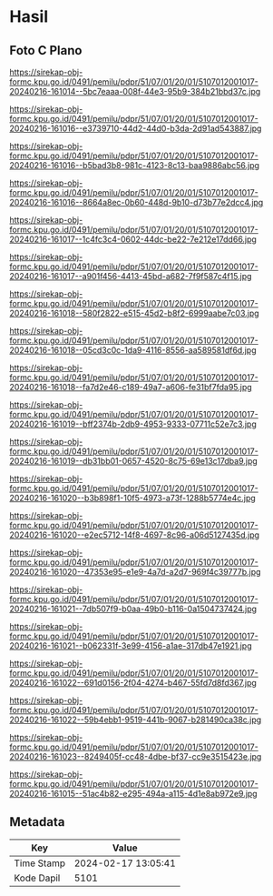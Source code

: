 # Hasil

## Foto C Plano

https://sirekap-obj-formc.kpu.go.id/0491/pemilu/pdpr/51/07/01/20/01/5107012001017-20240216-161014--5bc7eaaa-008f-44e3-95b9-384b21bbd37c.jpg

https://sirekap-obj-formc.kpu.go.id/0491/pemilu/pdpr/51/07/01/20/01/5107012001017-20240216-161016--e3739710-44d2-44d0-b3da-2d91ad543887.jpg

https://sirekap-obj-formc.kpu.go.id/0491/pemilu/pdpr/51/07/01/20/01/5107012001017-20240216-161016--b5bad3b8-981c-4123-8c13-baa9886abc56.jpg

https://sirekap-obj-formc.kpu.go.id/0491/pemilu/pdpr/51/07/01/20/01/5107012001017-20240216-161016--8664a8ec-0b60-448d-9b10-d73b77e2dcc4.jpg

https://sirekap-obj-formc.kpu.go.id/0491/pemilu/pdpr/51/07/01/20/01/5107012001017-20240216-161017--1c4fc3c4-0602-44dc-be22-7e212e17dd66.jpg

https://sirekap-obj-formc.kpu.go.id/0491/pemilu/pdpr/51/07/01/20/01/5107012001017-20240216-161017--a901f456-4413-45bd-a682-7f9f587c4f15.jpg

https://sirekap-obj-formc.kpu.go.id/0491/pemilu/pdpr/51/07/01/20/01/5107012001017-20240216-161018--580f2822-e515-45d2-b8f2-6999aabe7c03.jpg

https://sirekap-obj-formc.kpu.go.id/0491/pemilu/pdpr/51/07/01/20/01/5107012001017-20240216-161018--05cd3c0c-1da9-4116-8556-aa589581df6d.jpg

https://sirekap-obj-formc.kpu.go.id/0491/pemilu/pdpr/51/07/01/20/01/5107012001017-20240216-161018--fa7d2e46-c189-49a7-a606-fe31bf7fda95.jpg

https://sirekap-obj-formc.kpu.go.id/0491/pemilu/pdpr/51/07/01/20/01/5107012001017-20240216-161019--bff2374b-2db9-4953-9333-07711c52e7c3.jpg

https://sirekap-obj-formc.kpu.go.id/0491/pemilu/pdpr/51/07/01/20/01/5107012001017-20240216-161019--db31bb01-0657-4520-8c75-69e13c17dba9.jpg

https://sirekap-obj-formc.kpu.go.id/0491/pemilu/pdpr/51/07/01/20/01/5107012001017-20240216-161020--b3b898f1-10f5-4973-a73f-1288b5774e4c.jpg

https://sirekap-obj-formc.kpu.go.id/0491/pemilu/pdpr/51/07/01/20/01/5107012001017-20240216-161020--e2ec5712-14f8-4697-8c96-a06d5127435d.jpg

https://sirekap-obj-formc.kpu.go.id/0491/pemilu/pdpr/51/07/01/20/01/5107012001017-20240216-161020--47353e95-e1e9-4a7d-a2d7-969f4c39777b.jpg

https://sirekap-obj-formc.kpu.go.id/0491/pemilu/pdpr/51/07/01/20/01/5107012001017-20240216-161021--7db507f9-b0aa-49b0-b116-0a1504737424.jpg

https://sirekap-obj-formc.kpu.go.id/0491/pemilu/pdpr/51/07/01/20/01/5107012001017-20240216-161021--b062331f-3e99-4156-a1ae-317db47e1921.jpg

https://sirekap-obj-formc.kpu.go.id/0491/pemilu/pdpr/51/07/01/20/01/5107012001017-20240216-161022--691d0156-2f04-4274-b467-55fd7d8fd367.jpg

https://sirekap-obj-formc.kpu.go.id/0491/pemilu/pdpr/51/07/01/20/01/5107012001017-20240216-161022--59b4ebb1-9519-441b-9067-b281490ca38c.jpg

https://sirekap-obj-formc.kpu.go.id/0491/pemilu/pdpr/51/07/01/20/01/5107012001017-20240216-161023--8249405f-cc48-4dbe-bf37-cc9e3515423e.jpg

https://sirekap-obj-formc.kpu.go.id/0491/pemilu/pdpr/51/07/01/20/01/5107012001017-20240216-161015--51ac4b82-e295-494a-a115-4d1e8ab972e9.jpg


## Metadata

| Key        | Value               |
| ---------- | ------------------- |
| Time Stamp | 2024-02-17 13:05:41 |
| Kode Dapil | 5101                |



